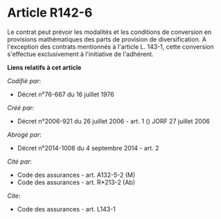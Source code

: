 # Article R142-6

Le contrat peut prévoir les modalités et les conditions de conversion en provisions mathématiques des parts de provision de
diversification. A l'exception des contrats mentionnés à l'article L. 143-1, cette conversion s'effectue exclusivement à
l'initiative de l'adhérent.

**Liens relatifs à cet article**

_Codifié par_:

  - Décret n°76-667 du 16 juillet 1976

_Créé par_:

  - Décret n°2006-921 du 26 juillet 2006 - art. 1 () JORF 27 juillet 2006

_Abrogé par_:

  - Décret n°2014-1008 du 4 septembre 2014 - art. 2

_Cité par_:

  - Code des assurances - art. A132-5-2 (M)
  - Code des assurances - art. R*213-2 (Ab)

_Cite_:

  - Code des assurances - art. L143-1
